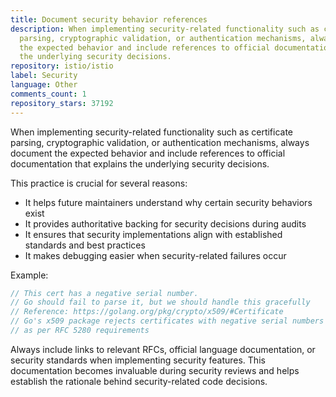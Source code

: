 ```yaml
---
title: Document security behavior references
description: When implementing security-related functionality such as certificate
  parsing, cryptographic validation, or authentication mechanisms, always document
  the expected behavior and include references to official documentation that explains
  the underlying security decisions.
repository: istio/istio
label: Security
language: Other
comments_count: 1
repository_stars: 37192
---
```


When implementing security-related functionality such as certificate parsing, cryptographic validation, or authentication mechanisms, always document the expected behavior and include references to official documentation that explains the underlying security decisions.

This practice is crucial for several reasons:
- It helps future maintainers understand why certain security behaviors exist
- It provides authoritative backing for security decisions during audits
- It ensures that security implementations align with established standards and best practices
- It makes debugging easier when security-related failures occur

Example:
```go
// This cert has a negative serial number.
// Go should fail to parse it, but we should handle this gracefully
// Reference: https://golang.org/pkg/crypto/x509/#Certificate
// Go's x509 package rejects certificates with negative serial numbers
// as per RFC 5280 requirements
```

Always include links to relevant RFCs, official language documentation, or security standards when implementing security features. This documentation becomes invaluable during security reviews and helps establish the rationale behind security-related code decisions.